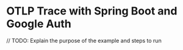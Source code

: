 # OTLP Trace with Spring Boot and Google Auth

// TODO: Explain the purpose of the example and steps to run
